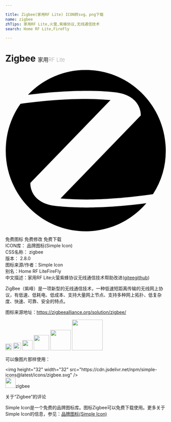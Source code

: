 ```yaml
---

title: Zigbee(家用RF Lite) ICON转svg、png下载
name: zigbee
zhTips: 家用RF Lite,火萤,紫蜂协议,无线通信技术
search: Home RF Lite,FireFly

---
```


# Zigbee  <small style="font-size: 60%;font-weight: 100">家用RF Lite</small>

<div id="svg" class="svg-wrap">
<svg role="img" xmlns="http://www.w3.org/2000/svg" viewBox="0 0 24 24"><title>Zigbee icon</title><path d="M11.988 0a11.85 11.85 0 00-8.617 3.696c7.02-.875 11.401-.583 13.289-.34 3.752.583 3.558 3.404 3.558 3.404L8.237 19.112c2.299.22 6.897.366 13.796-.631a11.86 11.86 0 001.912-6.469C23.945 5.374 18.595 0 11.988 0zm.232 4.31c-2.451-.014-5.772.146-9.963.723C.854 7.003.055 9.41.055 12.012.055 18.626 5.38 24 11.988 24c3.63 0 6.85-1.63 9.053-4.182-7.286.948-11.813.631-13.75.388-3.775-.56-3.557-3.404-3.557-3.404L15.691 4.474a38.635 38.635 0 00-3.471-.163Z"/></svg>
</div>
<detail full-name='zigbee'></detail>

<div class="detail-page">
<p>
<span><span class="badge-success badge">免费图标</span> <span class="badge-success badge">免费修改</span>  <span class="badge-success badge">免费下载</span> </span>
<br/>
<span>
ICON库：
<span class="badge-secondary badge">品牌图标(Simple Icon)</span> 
</span>
<br/>
<span>
CSS名称：
<span class="badge-secondary badge">zigbee</span> 
</span>

<br/>
<span>
版本：
<span class="badge-secondary badge">2.8.0</span> 
</span>
<br/>
<span>图标来源/作者：<span class="badge-light badge">Simple Icon</span></span> 
<br/>
<span>别名：<span class="badge-light badge">Home RF Lite</span><span class="badge-light badge">FireFly</span></span><br/><span class="zh-detail">中文描述：<span class="badge-primary badge">家用RF Lite</span><span class="badge-primary badge">火萤</span><span class="badge-primary badge">紫蜂协议</span><span class="badge-primary badge">无线通信技术</span><span class="help-link"><span>帮助改进</span>(<a href="https://gitee.com/liuwave/icon-helper/edit/master/json/brands/zigbee.json" target="_blank" rel="noopener noreferrer">gitee</a><a href="https://github.com/liuwave/icon-helper/edit/master/json/brands/zigbee.json" target="_blank" rel="noopener noreferrer">github</a></span>)</span><br/>
</p>
</div><div class="description description alert alert-light"><p>ZigBee（紫峰）是一项新型的无线通信技术，一种低速短距离传输的无线网上协议，有低速、低耗电、低成本、支持大量网上节点、支持多种网上拓扑、低复杂度、快速、可靠、安全的特点。</p><p>图标来源地址：<a href="https://zigbeealliance.org/solution/zigbee/" target="_blank" rel="noopener noreferrer">https://zigbeealliance.org/solution/zigbee/</a></p></div>
<div class="alert alert-dark">
<img height="21" width="21" src="https://cdn.jsdelivr.net/npm/simple-icons@latest/icons/zigbee.svg" />
<img height="24" width="24" src="https://cdn.jsdelivr.net/npm/simple-icons@latest/icons/zigbee.svg" />
<img height="32" width="32" src="https://cdn.jsdelivr.net/npm/simple-icons@latest/icons/zigbee.svg" />
<img height="48" width="48" src="https://cdn.jsdelivr.net/npm/simple-icons@latest/icons/zigbee.svg" />
<img height="64" width="64" src="https://cdn.jsdelivr.net/npm/simple-icons@latest/icons/zigbee.svg" />
<img height="96" width="96" src="https://cdn.jsdelivr.net/npm/simple-icons@latest/icons/zigbee.svg" />

</div>
<div>
  <p>可以像图片那样使用：    
  </p>
  <div class="alert alert-primary" style="font-size: 14px">
    &lt;img height="32" width="32" src="https://cdn.jsdelivr.net/npm/simple-icons@latest/icons/zigbee.svg" /&gt;
    <copy-btn content='<img height="32" width="32" src="https://cdn.jsdelivr.net/npm/simple-icons@latest/icons/zigbee.svg" />'></copy-btn>
  </div>
  <div class="alert alert-secondary">
    <img height="32" width="32" src="https://cdn.jsdelivr.net/npm/simple-icons@latest/icons/zigbee.svg" />zigbee
    <copy-btn content="zigbee" btn-title="复制图标名称"></copy-btn>
  </div>
</div>

<Vssue title="关于“Zigbee”的评论" >关于“Zigbee”的评论</Vssue>


<div><p>Simple Icon是一个免费的品牌图标库。图标Zigbee可以免费下载使用。更多关于  Simple Icon的信息，参见：<a target="_blank" href="https://iconhelper.cn/brands.html">品牌图标(Simple Icon)</a>
</p></div>
